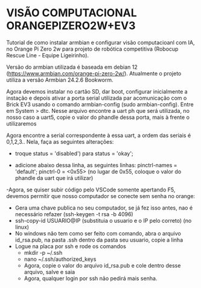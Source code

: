 # VISÃO COMPUTACIONAL ORANGEPIZERO2W+EV3

Tutorial de como instalar armbian e configurar visão computacioanl com IA, no Orange Pi Zero 2w para projeto de robótica competitiva (Robocup Rescue Line - Equipe Ligeirinho).

Versão do armbian utilizada é baseada em debian 12 (https://www.armbian.com/orange-pi-zero-2w/). Atualmente o projeto utiliza a versão Armbian 24.2.6 Bookworm.

Agora devemos instalar no cartão SD, dar boot, configurar inicialmente a instação e depois ativar a porta serial utilizada par acomunicação com o Brick EV3 usando o comando armbian-config (sudo armbian-config).
Entre em System > dtc.
Nesse arquivo encontre a uart ph que será utilizada, no nosso caso a uart5, copie o valor do phandle dessa porta, mais à frente o utilizaremos

Agora encontre a serial correspondente à essa uart, a ordem das seriais é 0,1,2,3.. 
Nela, faça as seguintes alterações:

- troque status = 'disabled') para status = 'okay';

- adicione abaixo dessa linha, as seguintes linhas:
pinctrl-names = 'default';
pinctrl-0 = <0x55> (no lugar de 0x55, coloque o valor do phandle da uart que irá utilizar)

-Agora, se quiser subir código pelo VSCode somente apertando F5, devemos permitir que nosso computador se conecte sem senha no orange:

  - Gera uma chave publica no seu computador, se já fez isso antes, nao é necessário refazer (ssh-keygen -t rsa -b 4096)
  - ssh-copy-id USUARIO@IP (substituia o usuario e o IP pelo correto) (no linux)
  - No windows não tem como ser feito com comando, abra o arquivo id_rsa.pub, na pasta .ssh dentro da pasta seu usuario, copie a linha
  - Logue na placa por ssh e rode os comandos
    - mkdir -p ~/.ssh
    - nano ~/.ssh/authorized_keys
    - Agora, copie o valor do arquivo id_rsa.pub e cole dentro desse arquivo, salve e saia
    - Agora, qualquer login por ssh não pedirá mais senha.



